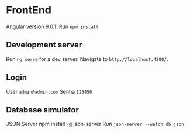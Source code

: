 # FrontEnd
Angular version 9.0.1.
Run `npm install`

## Development server 
Run `ng serve` for a dev server. Navigate to `http://localhost:4200/`.

## Login
User `admin@admin.com`
Senha `123456`

## Database simulator
JSON Server 
npm install -g json-server
Run `json-server --watch db.json`

